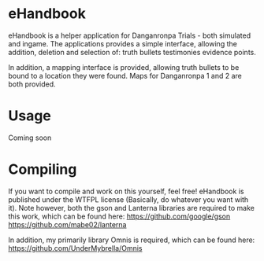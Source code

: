 # eHandbook
eHandbook is a helper application for Danganronpa Trials - both simulated and ingame. 
The applications provides a simple interface, allowing the addition, deletion and selection of:
  truth bullets
  testimonies
  evidence points.

In addition, a mapping interface is provided, allowing truth bullets to be bound to a location they were found. 
Maps for Danganronpa 1 and 2 are both provided.

# Usage
Coming soon

# Compiling
If you want to compile and work on this yourself, feel free! eHandbook is published 
under the WTFPL license (Basically, do whatever you want with it). Note however,
both the gson and Lanterna libraries are required to make this work, which can be found here:
https://github.com/google/gson
https://github.com/mabe02/lanterna

In addition, my primarily library Omnis is required, which can be found here:
https://github.com/UnderMybrella/Omnis

